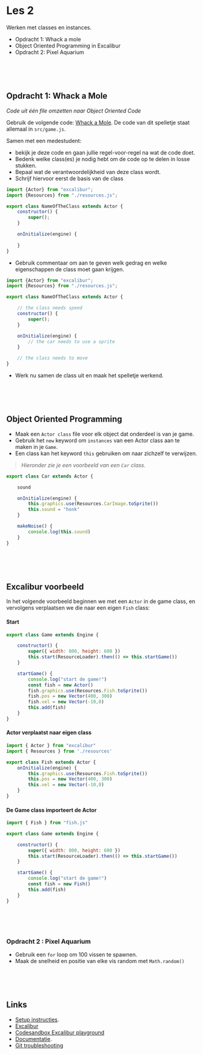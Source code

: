 # Les 2

Werken met classes en instances.

- Opdracht 1: Whack a mole
- Object Oriented Programming in Excalibur
- Opdracht 2: Pixel Aquarium

<br><br><br>

## Opdracht 1: Whack a Mole

*Code uit één file omzetten naar Object Oriented Code*

Gebruik de volgende code: [Whack a Mole](https://github.com/HR-CMGT/PRG04-whack-a-mole). 
De code van dit spelletje staat allemaal in `src/game.js`. 

Samen met een medestudent:
- bekijk je deze code en gaan jullie regel-voor-regel na wat de code doet.
- Bedenk welke class(es) je nodig hebt om de code op te delen in losse stukken.
- Bepaal wat de verantwoordelijkheid van deze class wordt.
- Schrijf hiervoor eerst de basis van de class

```javascript
import {Actor} from "excalibur";
import {Resources} from "./resources.js";

export class NameOfTheClass extends Actor {
    constructor() {
        super();
    }

    onInitialize(engine) {
        
    }
}
```

- Gebruik commentaar om aan te geven welk gedrag en welke eigenschappen de class moet gaan krijgen.

```javascript
import {Actor} from "excalibur";
import {Resources} from "./resources.js";

export class NameOfTheClass extends Actor {

    // the class needs speed
    constructor() {
        super();
    }

    onInitialize(engine) {
        // the car needs to use a sprite
    }

    // the class needs to move
}
```
- Werk nu samen de class uit en maak het spelletje werkend. 

<br><br><br>

## Object Oriented Programming

- Maak een `Actor class` file voor elk object dat onderdeel is van je game.
- Gebruik het `new` keyword om `instances` van een Actor class aan te maken in je `Game`.
- Een class kan het keyword `this` gebruiken om naar zichzelf te verwijzen.

> *Hieronder zie je een voorbeeld van een `Car` class.*

```javascript
export class Car extends Actor {

    sound

    onInitialize(engine) {
        this.graphics.use(Resources.CarImage.toSprite())
        this.sound = "honk"
    }

    makeNoise() {
        console.log(this.sound)
    }
}
```

<Br>
<Br>
<Br>

## Excalibur voorbeeld

In het volgende voorbeeld beginnen we met een `Actor` in de game class, en vervolgens verplaatsen we die naar een eigen `Fish` class:

#### Start

```js
export class Game extends Engine {

    constructor() {
        super({ width: 800, height: 600 })
        this.start(ResourceLoader).then(() => this.startGame())
    }

    startGame() {
        console.log("start de game!")
        const fish = new Actor()
        fish.graphics.use(Resources.Fish.toSprite())
        fish.pos = new Vector(400, 300)
        fish.vel = new Vector(-10,0)
        this.add(fish)
    }
}
```
#### Actor verplaatst naar eigen class

```js
import { Actor } from "excalibur"
import { Resources } from './resources'

export class Fish extends Actor {
    onInitialize(engine) {
        this.graphics.use(Resources.Fish.toSprite())
        this.pos = new Vector(400, 300)
        this.vel = new Vector(-10,0)
    }
}
```
#### De Game class importeert de Actor

```js
import { Fish } from "fish.js"

export class Game extends Engine {

    constructor() {
        super({ width: 800, height: 600 })
        this.start(ResourceLoader).then(() => this.startGame())
    }

    startGame() {
        console.log("start de game!")
        const fish = new Fish()
        this.add(fish)
    }
}
```

<br><br><Br>

### Opdracht 2 : Pixel Aquarium

- Gebruik een `for` loop om 100 vissen te spawnen.
- Maak de snelheid en positie van elke vis random met `Math.random()`

<br><br><br>

## Links

- [Setup instructies](https://github.com/HR-CMGT/PRG04-2022-2023/blob/main/setup.md).
- [Excalibur](https://excaliburjs.com)
- [Codesandbox Excalibur playground](https://codesandbox.io/s/excalibur-vite-testproject-olk4bu)
- [Documentatie](https://excaliburjs.com/docs/text/).  
- [Git troubleshooting](../snippets/git.md)
